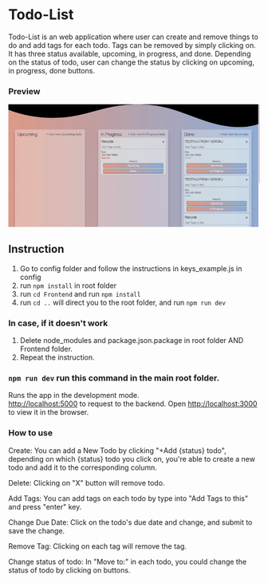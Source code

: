 # Todo-List

Todo-List is an web application where user can create and remove things to do and add tags for each todo. Tags can be removed by simply clicking on. It has three status available, upcoming, in progress, and done. Depending on the status of todo, user can change the status by clicking on upcoming, in progress, done buttons.

### Preview

![](https://github.com/cyss0317/Todo-list/blob/main/frontend/src/img/Todo-list%20demo.gif)

## Instruction

1. Go to config folder and follow the instructions in keys_example.js in config
2. run `npm install` in root folder
3. run `cd Frontend` and run `npm install`
4. run `cd ..` will direct you to the root folder, and run `npm run dev`

### In case, if it doesn't work

1. Delete node_modules and package.json.package in root folder AND Frontend folder.
2. Repeat the instruction.

### `npm run dev` run this command in the main root folder.

Runs the app in the development mode.\
 [http://localhost:5000](http://localhost:5000) to request to the backend.
Open [http://localhost:3000](http://localhost:3000) to view it in the browser.

### How to use

Create: You can add a New Todo by clicking "+Add {status} todo", depending on which {status} todo you click on, you're able to create a new todo and add it to the corresponding column.

Delete: Clicking on "X" button will remove todo.

Add Tags: You can add tags on each todo by type into "Add Tags to this" and press "enter" key.

Change Due Date: Click on the todo's due date and change, and submit to save the change.

Remove Tag: Clicking on each tag will remove the tag.

Change status of todo: In "Move to:" in each todo, you could change the status of todo by clicking on buttons.
